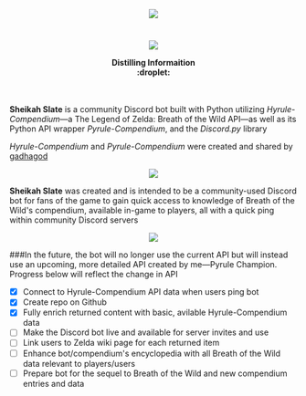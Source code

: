 <p align="center">
  <img src=https://user-images.githubusercontent.com/43150822/136715288-27db69cd-586e-47f1-80f0-aabe27192a62.png />
</p>

# 

<p align="center">
  <img src=https://user-images.githubusercontent.com/43150822/138379729-0131821e-40f7-4018-be70-8b2499ecd980.png />
</p>

<p align="center">
  <b>Distilling Informaition</b><br>
  <b>:droplet:</b><br>
  <br><br>
</p>

**Sheikah Slate** is a community Discord bot built with Python utilizing *Hyrule-Compendium*—a The Legend of Zelda: Breath of the Wild API—as well as its Python API wrapper *Pyrule-Compendium*, and the *Discord.py* library

*Hyrule-Compendium* and *Pyrule-Compendium* were created and shared by [gadhagod](https://github.com/gadhagod)

<p align="center">
  <img src=https://user-images.githubusercontent.com/43150822/138379736-1984a591-8238-4c0d-b9f2-d81db3df61a9.png />
</p>

**Sheikah Slate** was created and is intended to be a community-used Discord bot for fans of the game to gain quick access to knowledge of Breath of the Wild's compendium, available in-game to players, all with a quick ping within community Discord servers

<p align="center">
  <img src=https://user-images.githubusercontent.com/43150822/138379731-aac888bc-317b-4594-b99d-3e26578cddac.png />
</p>

###In the future, the bot will no longer use the current API but will instead use an upcoming, more detailed API created by me—Pyrule Champion. Progress below will reflect the change in API
- [x] Connect to Hyrule-Compendium API data when users ping bot
- [x] Create repo on Github
- [x] Fully enrich returned content with basic, avilable Hyrule-Compendium data
- [ ] Make the Discord bot live and available for server invites and use
- [ ] Link users to Zelda wiki page for each returned item
- [ ] Enhance bot/compendium's encyclopedia with all Breath of the Wild data relevant to players/users
- [ ] Prepare bot for the sequel to Breath of the Wild and new compendium entries and data
